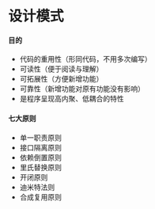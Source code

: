 # 设计模式

#### 目的

* 代码的重用性（形同代码，不用多次编写）
* 可读性（便于阅读与理解）
* 可拓展性（方便新增功能）
* 可靠性（新增功能对原有功能没有影响）
* 是程序呈现高内聚、低耦合的特性



#### 七大原则

* 单一职责原则 
* 接口隔离原则 
* 依赖倒置原则 
* 里氏替换原则 
* 开闭原则
* 迪米特法则
* 合成复用原则



